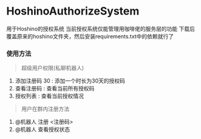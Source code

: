 # HoshinoAuthorizeSystem
用于Hoshino的授权系统
当前授权系统仅能管理用咖啡佬的服务层的功能
下载后覆盖原来的hoshino文件夹，然后安装requirements.txt中的依赖就行了

### 使用方法
> 超级用户权限(私聊机器人)
1. 添加注册码 30 : 添加一个时长为30天的授权码
2. 查看注册码 : 查看当前所有授权码
3. 授权列表  : 查看当前授权情况

> 用户在群内注册方法
1. @机器人  注册  <注册码>
2. @机器人  查看授权状态